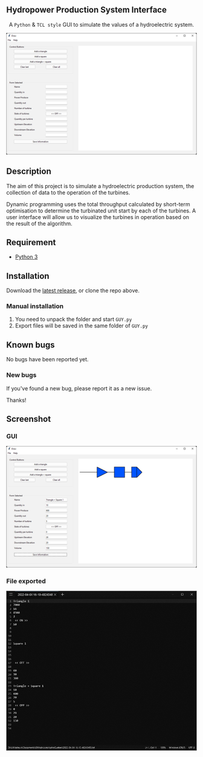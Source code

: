 ## Hydropower Production System Interface

<p align="center">A <code>Python</code> & <code>TCL style</code> GUI to simulate the values of a hydroelectric system.</p>

![Preview](githubpreview/preview.png)

## Description

The aim of this project is to simulate a hydroelectric production system, the collection of data to the operation of the turbines.


Dynamic programming uses the total throughput calculated by short-term optimisation to determine the turbinated unit start by each of the turbines. A user interface will allow us to visualize the turbines in operation based on the result of the algorithm.

## Requirement

- [Python 3](https://www.python.org/downloads/)

## Installation

Download the [latest release](https://github.com/JulesCtn/JulesHydroQuebec/releases/), or clone the repo above.


### Manual installation

1. You need to unpack the folder and start <code>GUY.py</code>
2. Export files will be saved in the same folder of <code>GUY.py</code>


## Known bugs

No bugs have been reported yet.

### New bugs

If you've found a new bug, please report it as a new issue.

Thanks!

## Screenshot

### GUI
![Preview](githubpreview/preview-simulation.png)


### File exported
![Preview](githubpreview/preview-export.png)

